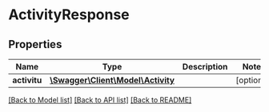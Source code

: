 # ActivityResponse

## Properties
Name | Type | Description | Notes
------------ | ------------- | ------------- | -------------
**activitu** | [**\Swagger\Client\Model\Activity**](Activity.md) |  | [optional] 

[[Back to Model list]](../README.md#documentation-for-models) [[Back to API list]](../README.md#documentation-for-api-endpoints) [[Back to README]](../README.md)


